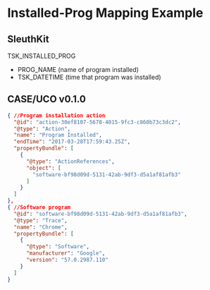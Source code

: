 # Installed-Prog Mapping Example

## SleuthKit

TSK_INSTALLED_PROG
* PROG_NAME (name of program installed)
* TSK_DATETIME (time that program was installed)


## CASE/UCO v0.1.0
```json
{ //Program installation action
  "@id": "action-30ef8107-5678-4015-9fc3-c860b73c3dc2",
  "@type": "Action",
  "name": "Program Installed",
  "endTime": "2017-03-28T17:59:43.25Z",
  "propertyBundle": [
    {
      "@type": "ActionReferences",
      "object": [
        "software-bf98d09d-5131-42ab-9df3-d5a1af81afb3"
      ]
    }
  ]
},
{ //Software program
  "@id": "software-bf98d09d-5131-42ab-9df3-d5a1af81afb3",
  "@type": "Trace",
  "name": "Chrome",
  "propertyBundle": [
    {
      "@type": "Software",
      "manufacturer": "Google",
      "version": "57.0.2987.110"
    }
  ]
}
```
